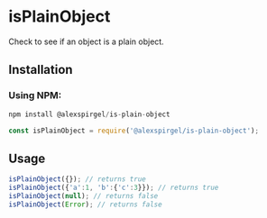 # isPlainObject
Check to see if an object is a plain object.

## Installation

### Using NPM:

```js
npm install @alexspirgel/is-plain-object
```

```js
const isPlainObject = require('@alexspirgel/is-plain-object');
```

## Usage

```js
isPlainObject({}); // returns true
isPlainObject({'a':1, 'b':{'c':3}}); // returns true
isPlainObject(null); // returns false
isPlainObject(Error); // returns false
```